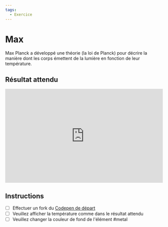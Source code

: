 ```yaml
---
tags:
  - Exercice
---
```


# Max

Max Planck a développé une théorie (la loi de Planck) pour décrire la manière dont les corps émettent de la lumière en fonction de leur température.

## Résultat attendu

<iframe class="aspect-1-1" height="300" style="width: 100%;" scrolling="no" title="JavaScript - Exercice - Planck (PUBLIC)" src="https://codepen.io/tim-momo/embed/ZEgGeYy/f1109a10d7d6eacee0993f90205ab42a?default-tab=result&theme-id=50173" frameborder="no" loading="lazy" allowtransparency="true" allowfullscreen="true">
  See the Pen <a href="https://codepen.io/tim-momo/pen/ZEgGeYy/f1109a10d7d6eacee0993f90205ab42a">
  JavaScript - Exercice - Planck (PUBLIC)</a> by TIM Montmorency (<a href="https://codepen.io/tim-momo">@tim-momo</a>)
  on <a href="https://codepen.io">CodePen</a>.
</iframe>

## Instructions

- [ ] Effectuer un fork du [Codepen de départ](https://codepen.io/tim-momo/pen/YzmXZPB)
- [ ] Veuillez afficher la température comme dans le résultat attendu
- [ ] Veuillez changer la couleur de fond de l'élément #metal
